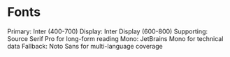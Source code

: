 # Fonts

Primary: Inter (400-700)
Display: Inter Display (600-800)
Supporting: Source Serif Pro for long-form reading
Mono: JetBrains Mono for technical data
Fallback: Noto Sans for multi-language coverage
